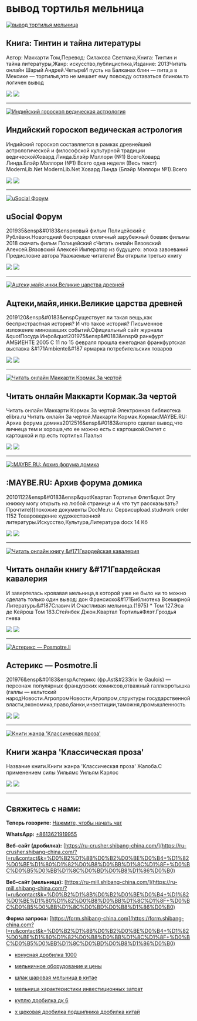 # вывод тортилья мельница

<a href="https://swt.shibang-china.com/?n=lxq&l=ru&img&k=%D0%B2%D1%8B%D0%B2%D0%BE%D0%B4+%D1%82%D0%BE%D1%80%D1%82%D0%B8%D0%BB%D1%8C%D1%8F+%D0%BC%D0%B5%D0%BB%D1%8C%D0%BD%D0%B8%D1%86%D0%B0" target="_blank">![вывод тортилья мельница](http://static.shibang-china.com/all-800x300/1443.jpg)</a>

## Книга: Тинтин и тайна литературы
Автор: Маккарти Том,Перевод: Силакова Светлана,Книга: Тинтин и тайна литературы,Жанр: искусство,публицистика,Издание: 2013Читать онлайн Шарый Андрей.ЧетыреИ пусть на Балканах блин — пита,а в Мексике — тортилья,это не мешает ему повсюду оставаться блином.то логичен вывод


<a href="https://whatsapp.shibangsoft.com/WhatsApp.php" target="_blank" title="WhatsApp">![](http://static.shibang-china.com/icon/whatsapp.png)</a> <a href="https://swt.shibang-china.com/?n=lxq&l=ru&icon&k=%D0%B2%D1%8B%D0%B2%D0%BE%D0%B4+%D1%82%D0%BE%D1%80%D1%82%D0%B8%D0%BB%D1%8C%D1%8F+%D0%BC%D0%B5%D0%BB%D1%8C%D0%BD%D0%B8%D1%86%D0%B0" target="_blank">![](http://static.shibang-china.com/icon/chat-ru.png)</a>

---

<a href="https://swt.shibang-china.com/?n=lxq&l=ru&img&k=%D0%B2%D1%8B%D0%B2%D0%BE%D0%B4+%D1%82%D0%BE%D1%80%D1%82%D0%B8%D0%BB%D1%8C%D1%8F+%D0%BC%D0%B5%D0%BB%D1%8C%D0%BD%D0%B8%D1%86%D0%B0" target="_blank">![Индийский гороскоп ведическая астрология](http://static.shibang-china.com/all-800x300/460.jpg)</a>

## Индийский гороскоп ведическая астрология
Индийский гороскоп составляется в рамках древнейшей астрологической и философской культурной традиции ведическойХовард Линда.Блэйр Мэллори (№1) ВсегоХовард Линда.Блэйр Мэллори (№1) Всего одна неделя (Весь текст) ModernLib.Net ModernLib.Net Ховард Линда (Блэйр Мэллори №1).Всего


<a href="https://whatsapp.shibangsoft.com/WhatsApp.php" target="_blank" title="WhatsApp">![](http://static.shibang-china.com/icon/whatsapp.png)</a> <a href="https://swt.shibang-china.com/?n=lxq&l=ru&icon&k=%D0%B2%D1%8B%D0%B2%D0%BE%D0%B4+%D1%82%D0%BE%D1%80%D1%82%D0%B8%D0%BB%D1%8C%D1%8F+%D0%BC%D0%B5%D0%BB%D1%8C%D0%BD%D0%B8%D1%86%D0%B0" target="_blank">![](http://static.shibang-china.com/icon/chat-ru.png)</a>

---

<a href="https://swt.shibang-china.com/?n=lxq&l=ru&img&k=%D0%B2%D1%8B%D0%B2%D0%BE%D0%B4+%D1%82%D0%BE%D1%80%D1%82%D0%B8%D0%BB%D1%8C%D1%8F+%D0%BC%D0%B5%D0%BB%D1%8C%D0%BD%D0%B8%D1%86%D0%B0" target="_blank">![uSocial Форум](http://static.shibang-china.com/all-800x300/461.jpg)</a>

## uSocial Форум
201935&ensp&#0183&enspновый фильм Полицейский с Рублёвки.Новогодний беспредел отличный зарубежный боевик фильмы 2018 скачать фильм Полицейский сЧитать онлайн Вязовский Алексей.Вязовский Алексей Император из будущего: эпоха завоеваний Предисловие автора Уважаемые читатели! Вы открыли третью книгу


<a href="https://whatsapp.shibangsoft.com/WhatsApp.php" target="_blank" title="WhatsApp">![](http://static.shibang-china.com/icon/whatsapp.png)</a> <a href="https://swt.shibang-china.com/?n=lxq&l=ru&icon&k=%D0%B2%D1%8B%D0%B2%D0%BE%D0%B4+%D1%82%D0%BE%D1%80%D1%82%D0%B8%D0%BB%D1%8C%D1%8F+%D0%BC%D0%B5%D0%BB%D1%8C%D0%BD%D0%B8%D1%86%D0%B0" target="_blank">![](http://static.shibang-china.com/icon/chat-ru.png)</a>

---

<a href="https://swt.shibang-china.com/?n=lxq&l=ru&img&k=%D0%B2%D1%8B%D0%B2%D0%BE%D0%B4+%D1%82%D0%BE%D1%80%D1%82%D0%B8%D0%BB%D1%8C%D1%8F+%D0%BC%D0%B5%D0%BB%D1%8C%D0%BD%D0%B8%D1%86%D0%B0" target="_blank">![Ацтеки,майя,инки.Великие царства древней](http://static.shibang-china.com/all-800x300/179.jpg)</a>

## Ацтеки,майя,инки.Великие царства древней
2019120&ensp&#0183&enspСуществует ли такая вещь,как беспристрастная история? И что такое история? Письменное изложение миновавших событий.Официальный сайт журнала &quotПосуда Инфо&quot201975&ensp&#0183&enspФ ранкфурт АМБИЕНТЕ 2005 С 11 по 15 февраля прошла ежегодная франкфуртская выставка &#171Ambiente&#187 ярмарка потребительских товаров


<a href="https://whatsapp.shibangsoft.com/WhatsApp.php" target="_blank" title="WhatsApp">![](http://static.shibang-china.com/icon/whatsapp.png)</a> <a href="https://swt.shibang-china.com/?n=lxq&l=ru&icon&k=%D0%B2%D1%8B%D0%B2%D0%BE%D0%B4+%D1%82%D0%BE%D1%80%D1%82%D0%B8%D0%BB%D1%8C%D1%8F+%D0%BC%D0%B5%D0%BB%D1%8C%D0%BD%D0%B8%D1%86%D0%B0" target="_blank">![](http://static.shibang-china.com/icon/chat-ru.png)</a>

---

<a href="https://swt.shibang-china.com/?n=lxq&l=ru&img&k=%D0%B2%D1%8B%D0%B2%D0%BE%D0%B4+%D1%82%D0%BE%D1%80%D1%82%D0%B8%D0%BB%D1%8C%D1%8F+%D0%BC%D0%B5%D0%BB%D1%8C%D0%BD%D0%B8%D1%86%D0%B0" target="_blank">![Читать онлайн Маккарти Кормак.За чертой](http://static.shibang-china.com/all-800x300/358.jpg)</a>

## Читать онлайн Маккарти Кормак.За чертой
Читать онлайн Маккарти Кормак.За чертой Электронная библиотека elibra.ru Читать онлайн За чертой.Маккарти Кормак.Кормак:MAYBE.RU: Архив форума домика2012516&ensp&#0183&enspто сделал вывод,что яичнеца тем и хороша,что ее можно есть с картошкой.Омлет с картошкой и пр.есть тортилья.Паэлья


<a href="https://whatsapp.shibangsoft.com/WhatsApp.php" target="_blank" title="WhatsApp">![](http://static.shibang-china.com/icon/whatsapp.png)</a> <a href="https://swt.shibang-china.com/?n=lxq&l=ru&icon&k=%D0%B2%D1%8B%D0%B2%D0%BE%D0%B4+%D1%82%D0%BE%D1%80%D1%82%D0%B8%D0%BB%D1%8C%D1%8F+%D0%BC%D0%B5%D0%BB%D1%8C%D0%BD%D0%B8%D1%86%D0%B0" target="_blank">![](http://static.shibang-china.com/icon/chat-ru.png)</a>

---

<a href="https://swt.shibang-china.com/?n=lxq&l=ru&img&k=%D0%B2%D1%8B%D0%B2%D0%BE%D0%B4+%D1%82%D0%BE%D1%80%D1%82%D0%B8%D0%BB%D1%8C%D1%8F+%D0%BC%D0%B5%D0%BB%D1%8C%D0%BD%D0%B8%D1%86%D0%B0" target="_blank">![:MAYBE.RU: Архив форума домика](http://static.shibang-china.com/all-800x300/1357.jpg)</a>

## :MAYBE.RU: Архив форума домика
20101122&ensp&#0183&ensp&quotКвартал Тортилья Флет&quot Эту книжку могу открыть на любой странице и А что тут рассказывать? Прочтите)))похожие документы DocMe.ru: Сервисupload.studwork order 1152 Товароведение художественной литературы.Искусство,Культура,Литература docx 14 Кб


<a href="https://whatsapp.shibangsoft.com/WhatsApp.php" target="_blank" title="WhatsApp">![](http://static.shibang-china.com/icon/whatsapp.png)</a> <a href="https://swt.shibang-china.com/?n=lxq&l=ru&icon&k=%D0%B2%D1%8B%D0%B2%D0%BE%D0%B4+%D1%82%D0%BE%D1%80%D1%82%D0%B8%D0%BB%D1%8C%D1%8F+%D0%BC%D0%B5%D0%BB%D1%8C%D0%BD%D0%B8%D1%86%D0%B0" target="_blank">![](http://static.shibang-china.com/icon/chat-ru.png)</a>

---

<a href="https://swt.shibang-china.com/?n=lxq&l=ru&img&k=%D0%B2%D1%8B%D0%B2%D0%BE%D0%B4+%D1%82%D0%BE%D1%80%D1%82%D0%B8%D0%BB%D1%8C%D1%8F+%D0%BC%D0%B5%D0%BB%D1%8C%D0%BD%D0%B8%D1%86%D0%B0" target="_blank">![Читать онлайн книгу &#171Гвардейская кавалерия](http://static.shibang-china.com/all-800x300/276.jpg)</a>

## Читать онлайн книгу &#171Гвардейская кавалерия
И завертелась кровавая мельница,в которой уже не было ни то можно сделать только один вывод: дон Франсиско&#171Библиотека Всемирной Литературы&#187Славич И.Счастливая мельница.(1975) * Том 127.Эса де Кейрош Том 183.Стейнбек Джон.Квартал ТортильяФлэт.Гроздья гнева


<a href="https://whatsapp.shibangsoft.com/WhatsApp.php" target="_blank" title="WhatsApp">![](http://static.shibang-china.com/icon/whatsapp.png)</a> <a href="https://swt.shibang-china.com/?n=lxq&l=ru&icon&k=%D0%B2%D1%8B%D0%B2%D0%BE%D0%B4+%D1%82%D0%BE%D1%80%D1%82%D0%B8%D0%BB%D1%8C%D1%8F+%D0%BC%D0%B5%D0%BB%D1%8C%D0%BD%D0%B8%D1%86%D0%B0" target="_blank">![](http://static.shibang-china.com/icon/chat-ru.png)</a>

---

<a href="https://swt.shibang-china.com/?n=lxq&l=ru&img&k=%D0%B2%D1%8B%D0%B2%D0%BE%D0%B4+%D1%82%D0%BE%D1%80%D1%82%D0%B8%D0%BB%D1%8C%D1%8F+%D0%BC%D0%B5%D0%BB%D1%8C%D0%BD%D0%B8%D1%86%D0%B0" target="_blank">![Астерикс — Posmotre.li](http://static.shibang-china.com/all-800x300/841.jpg)</a>

## Астерикс — Posmotre.li
201976&ensp&#0183&enspАстерикс (фр.Ast&#233rix le Gaulois) — персонаж популярных французских комиксов,отважный галлкоротышка (галлы — кельтский народНовости.АгропромНовости,Агропром,структуры государственной власти,экономика,право,банки,инвестиции,таможня,промышленность


<a href="https://whatsapp.shibangsoft.com/WhatsApp.php" target="_blank" title="WhatsApp">![](http://static.shibang-china.com/icon/whatsapp.png)</a> <a href="https://swt.shibang-china.com/?n=lxq&l=ru&icon&k=%D0%B2%D1%8B%D0%B2%D0%BE%D0%B4+%D1%82%D0%BE%D1%80%D1%82%D0%B8%D0%BB%D1%8C%D1%8F+%D0%BC%D0%B5%D0%BB%D1%8C%D0%BD%D0%B8%D1%86%D0%B0" target="_blank">![](http://static.shibang-china.com/icon/chat-ru.png)</a>

---

<a href="https://swt.shibang-china.com/?n=lxq&l=ru&img&k=%D0%B2%D1%8B%D0%B2%D0%BE%D0%B4+%D1%82%D0%BE%D1%80%D1%82%D0%B8%D0%BB%D1%8C%D1%8F+%D0%BC%D0%B5%D0%BB%D1%8C%D0%BD%D0%B8%D1%86%D0%B0" target="_blank">![Книги жанра 'Классическая проза'](http://static.shibang-china.com/all-800x300/1208.jpg)</a>

## Книги жанра 'Классическая проза'
Название книги.Книги жанра 'Классическая проза' Жалоба.С применением силы Уильямс Уильям Карлос

<a href="https://whatsapp.shibangsoft.com/WhatsApp.php" target="_blank" title="WhatsApp">![](http://static.shibang-china.com/icon/whatsapp.png)</a> <a href="https://swt.shibang-china.com/?l=ru&icon&k=%D0%B2%D1%8B%D0%B2%D0%BE%D0%B4+%D1%82%D0%BE%D1%80%D1%82%D0%B8%D0%BB%D1%8C%D1%8F+%D0%BC%D0%B5%D0%BB%D1%8C%D0%BD%D0%B8%D1%86%D0%B0" target="_blank">![](http://static.shibang-china.com/icon/chat-ru.png)</a>

---
## Свяжитесь с нами:

**Теперь говорите:** [Нажмите, чтобы начать чат](https://swt.shibang-china.com?l=ru&contact&k=%D0%B2%D1%8B%D0%B2%D0%BE%D0%B4+%D1%82%D0%BE%D1%80%D1%82%D0%B8%D0%BB%D1%8C%D1%8F+%D0%BC%D0%B5%D0%BB%D1%8C%D0%BD%D0%B8%D1%86%D0%B0)

**WhatsApp:**  [+8613621919955](https://whatsapp.shibangsoft.com/WhatsApp.php)

**Веб-сайт (дробилка):** [https://ru-crusher.shibang-china.com/](https://ru-crusher.shibang-china.com/?l=ru&contact&k=%D0%B2%D1%8B%D0%B2%D0%BE%D0%B4+%D1%82%D0%BE%D1%80%D1%82%D0%B8%D0%BB%D1%8C%D1%8F+%D0%BC%D0%B5%D0%BB%D1%8C%D0%BD%D0%B8%D1%86%D0%B0)

**Веб-сайт (мельница):** [https://ru-mill.shibang-china.com/](https://ru-mill.shibang-china.com/?l=ru&contact&k=%D0%B2%D1%8B%D0%B2%D0%BE%D0%B4+%D1%82%D0%BE%D1%80%D1%82%D0%B8%D0%BB%D1%8C%D1%8F+%D0%BC%D0%B5%D0%BB%D1%8C%D0%BD%D0%B8%D1%86%D0%B0)

**Форма запроса:** [https://form.shibang-china.com](https://form.shibang-china.com?l=ru&contact&k=%D0%B2%D1%8B%D0%B2%D0%BE%D0%B4+%D1%82%D0%BE%D1%80%D1%82%D0%B8%D0%BB%D1%8C%D1%8F+%D0%BC%D0%B5%D0%BB%D1%8C%D0%BD%D0%B8%D1%86%D0%B0)

* [конусная дробилка 1000](../51/%D0%BA%D0%BE%D0%BD%D1%83%D1%81%D0%BD%D0%B0%D1%8F%20%D0%B4%D1%80%D0%BE%D0%B1%D0%B8%D0%BB%D0%BA%D0%B0%201000.md)

* [мельничное оборудование и цены](../53/%D0%BC%D0%B5%D0%BB%D1%8C%D0%BD%D0%B8%D1%87%D0%BD%D0%BE%D0%B5%20%D0%BE%D0%B1%D0%BE%D1%80%D1%83%D0%B4%D0%BE%D0%B2%D0%B0%D0%BD%D0%B8%D0%B5%20%D0%B8%20%D1%86%D0%B5%D0%BD%D1%8B.md)

* [шлак шаровая мельница в китае](../53/%D1%88%D0%BB%D0%B0%D0%BA%20%D1%88%D0%B0%D1%80%D0%BE%D0%B2%D0%B0%D1%8F%20%D0%BC%D0%B5%D0%BB%D1%8C%D0%BD%D0%B8%D1%86%D0%B0%20%D0%B2%20%D0%BA%D0%B8%D1%82%D0%B0%D0%B5.md)

* [мельница характеристики инвестиционных затрат](../51/%D0%BC%D0%B5%D0%BB%D1%8C%D0%BD%D0%B8%D1%86%D0%B0%20%D1%85%D0%B0%D1%80%D0%B0%D0%BA%D1%82%D0%B5%D1%80%D0%B8%D1%81%D1%82%D0%B8%D0%BA%D0%B8%20%D0%B8%D0%BD%D0%B2%D0%B5%D1%81%D1%82%D0%B8%D1%86%D0%B8%D0%BE%D0%BD%D0%BD%D1%8B%D1%85%20%D0%B7%D0%B0%D1%82%D1%80%D0%B0%D1%82.md)

* [куплю дробилка дк 6](../52/%D0%BA%D1%83%D0%BF%D0%BB%D1%8E%20%D0%B4%D1%80%D0%BE%D0%B1%D0%B8%D0%BB%D0%BA%D0%B0%20%D0%B4%D0%BA%206.md)

* [x щековая дробилка подшипника дробилка китай](../54/x%20%D1%89%D0%B5%D0%BA%D0%BE%D0%B2%D0%B0%D1%8F%20%D0%B4%D1%80%D0%BE%D0%B1%D0%B8%D0%BB%D0%BA%D0%B0%20%D0%BF%D0%BE%D0%B4%D1%88%D0%B8%D0%BF%D0%BD%D0%B8%D0%BA%D0%B0%20%D0%B4%D1%80%D0%BE%D0%B1%D0%B8%D0%BB%D0%BA%D0%B0%20%D0%BA%D0%B8%D1%82%D0%B0%D0%B9.md)